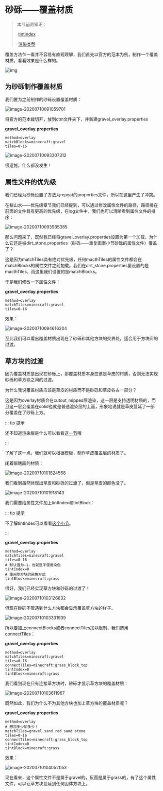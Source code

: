 # 砂砾——覆盖材质

> 本节前置知识：
>
> ​	[tintindex](../../vanilla/model/tintindex.md)
>
> ​	[渲染类型](../../vanilla/model/rendertype.md)

覆盖方法乍一看并不容易有直观理解，我们首先以官方的范本为例，制作一个覆盖材质，看看效果是什么样的。

![img](https://i.loli.net/2020/07/28/migUf95u2pIx3qv.png)

## 为砂砾制作覆盖材质

我们要为之前制作的砂砾设置覆盖材质：

![image-20200710091059701](https://i.loli.net/2020/07/28/kIh93e8ur6TzVdY.png)

将官方的范本裁切开，放到ctm文件夹下，并新建gravel_overlay.properties

**gravel_overlay.properties**

```properties
method=overlay
matchBlocks=minecraft:gravel
tiles=0-16
```

![image-20200710093307312](https://i.loli.net/2020/07/28/gtUG58uoKVMaxJl.png)

很遗憾，什么都没发生！

## 属性文件的优先级

我们已经为砂砾设置了方法为repeat的properties文件，所以在这里产生了冲突。

在枯山水——优先级章节我们已经提到，可以通过修改属性文件的路径，路径排在前面的文件具有更高的优先级，在log文件中，我们也可以清晰看到属性文件的排序：

![image-20200710093935385](https://i.loli.net/2020/07/28/GoBz7xldLM49J3A.png)

那么问题来了，既然我已经将gravel_overlay.properties设置为第一个加载，为什么它还是被dirt_stone.properties（砂砾——重复图案小节砂砾的属性文件）覆盖了？

这是因为matchTiles具有绝对优先级，任何macthTiles的属性文件都会在matchBlocks的属性文件之前加载。我们在dirt_stone.properties里设置的是macthTiles，而这里我们设置的是matchBlocks。

于是我们修改一下属性文件：

**gravel_overlay.properties**

```properties
method=overlay
matchTiles=minecraft:gravel
tiles=0-16
```

效果：

![image-20200710094616204](https://i.loli.net/2020/07/28/xAOj75VClnkdc16.png)

至此我们可以看出覆盖材质出现在了砂砾和其他方块的交界处，适合用于方块间的过渡。

## 草方块的过渡

因为覆盖材质是出现在砂砾上，那覆盖材质本身应该是草皮的材质，否则无法实现砂砾和草方块之间的过渡。

为什么我说覆盖材质应该是草皮的材质而不是砂砾和草皮各占一部分？

这是因为overlay材质会在cutout_mipped层渲染，这一层是支持透明材质的，而且这一层会覆盖在solid也就是普通渲染层的上面，形象地说就是草皮蔓延了一部分覆盖在了砂砾上方。

::: tip 提示

还不知道渲染层是什么可以看看[这一节](../../vanilla/model/rendertype.md)哦

:::

了解了这一点，我们就可以根据模板，制作草皮覆盖层的材质了。

闭着眼瞎画的材质：

![image-20200710101824568](https://i.loli.net/2020/07/28/NJ6v8aZmIuMBYWf.png)

我们看到虽然体现出草皮和砂砾的过渡了，但是草皮的颜色没了。

![image-20200710101918143](https://i.loli.net/2020/07/28/an76tdCzbwHFs3T.png)

我们需要给属性文件加上tintIndex和tintBlock：

::: tip 提示

不了解tintIndex可以看看[这个小节](../../vanilla/model/tintindex.md)。

:::

**gravel_overlay.properties**

```properties
method=overlay
matchTiles=minecraft:gravel
tiles=0-16
# 默认值为-1，也就是不使用染色
tintIndex=0
# 使用草方块的染色方式
tintBlock=minecraft:grass
```

很好，我们已经实现草方块和砂砾的过渡了！

![image-20200710103126832](https://i.loli.net/2020/07/28/wu1KoefznONHBlj.png)

但现在砂砾不管遇到什么方块都会显示覆盖草方块的样子。

![image-20200710103331939](https://i.loli.net/2020/07/28/FzKxkuSeZcPWB2n.png)

所以要加上connectBlocks或者connectTiles加以限制，我们选用connectTiles：

**gravel_overlay.properties**

```properties
method=overlay
matchTiles=minecraft:gravel
tiles=0-16
connectTiles=minecraft:grass_block_top
tintIndex=0
tintBlock=minecraft:grass
```

我们看到现在只有连接草方块时，砂砾才显示草方块的覆盖材质：

![image-20200710103611967](https://i.loli.net/2020/07/28/36KzfZIQj1cWgNX.png)

既然如此，我们为什么不为其他方块也加上草方块的覆盖材质呢？

**gravel_overlay.properties**

```properties
method=overlay
# 想加多少加多少！
matchTiles=gravel sand red_sand stone
tiles=0-16
connectTiles=minecraft:grass_block_top
tintIndex=0
tintBlock=minecraft:grass
```

效果：

![image-20200710104052053](https://i.loli.net/2020/07/28/obT8kEvNZlUDIeF.png)

现在看来，这个属性文件不是属于gravel的，反而是属于grass的，有了这个属性文件，可以让草方块蔓延到任何固体方块上。
